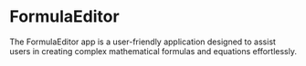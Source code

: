 # FormulaEditor
The FormulaEditor app is a user-friendly application designed to assist users in creating complex mathematical formulas and equations effortlessly. 
